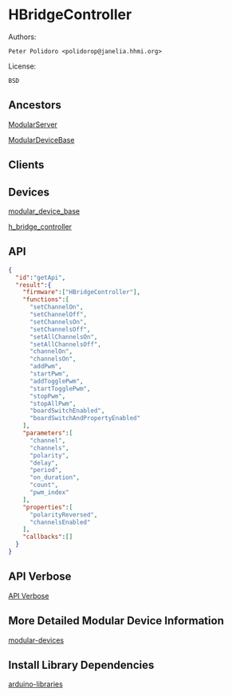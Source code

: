 # HBridgeController

Authors:

    Peter Polidoro <polidorop@janelia.hhmi.org>

License:

    BSD

## Ancestors

[ModularServer](https://github.com/janelia-arduino/ModularServer)

[ModularDeviceBase](https://github.com/janelia-arduino/ModularDeviceBase)

## Clients

## Devices

[modular_device_base](https://github.com/janelia-modular-devices/modular_device_base.git)

[h_bridge_controller](https://github.com/janelia-modular-devices/h_bridge_controller.git)

## API

```json
{
  "id":"getApi",
  "result":{
    "firmware":["HBridgeController"],
    "functions":[
      "setChannelOn",
      "setChannelOff",
      "setChannelsOn",
      "setChannelsOff",
      "setAllChannelsOn",
      "setAllChannelsOff",
      "channelOn",
      "channelsOn",
      "addPwm",
      "startPwm",
      "addTogglePwm",
      "startTogglePwm",
      "stopPwm",
      "stopAllPwm",
      "boardSwitchEnabled",
      "boardSwitchAndPropertyEnabled"
    ],
    "parameters":[
      "channel",
      "channels",
      "polarity",
      "delay",
      "period",
      "on_duration",
      "count",
      "pwm_index"
    ],
    "properties":[
      "polarityReversed",
      "channelsEnabled"
    ],
    "callbacks":[]
  }
}
```

## API Verbose

[API Verbose](./api/)

## More Detailed Modular Device Information

[modular-devices](https://github.com/janelia-modular-devices/modular-devices)

## Install Library Dependencies

[arduino-libraries](https://github.com/janelia-arduino/arduino-libraries)
